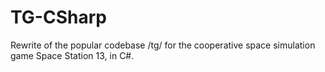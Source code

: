 # TG-CSharp
Rewrite of the popular codebase /tg/ for the cooperative space simulation game Space Station 13, in C#.
